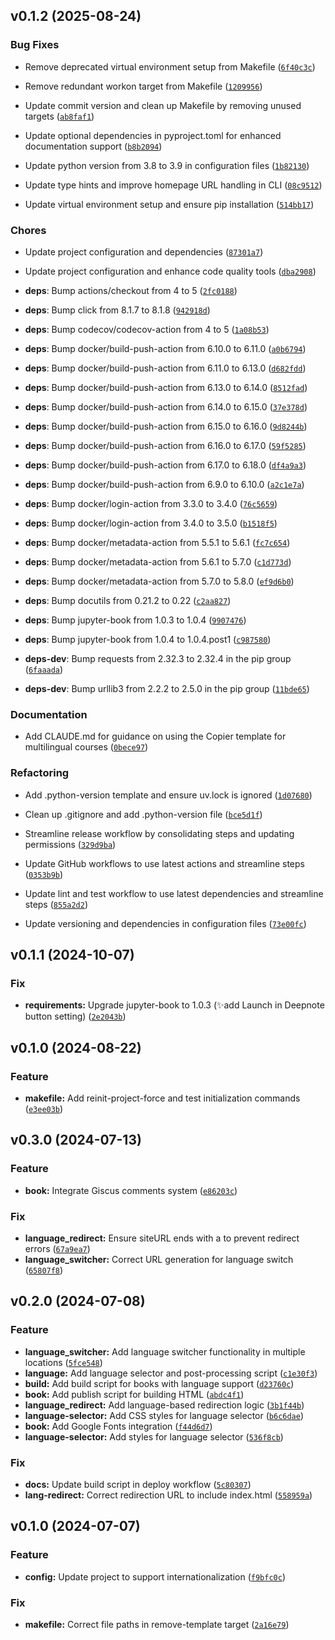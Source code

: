 <!--next-version-placeholder-->

## v0.1.2 (2025-08-24)

### Bug Fixes

- Remove deprecated virtual environment setup from Makefile
  ([`6f40c3c`](https://github.com/entelecheia/hyperfast-course-template/commit/6f40c3ce098edb8cc6342643f5618c56d407dea6))

- Remove redundant workon target from Makefile
  ([`1209956`](https://github.com/entelecheia/hyperfast-course-template/commit/120995668d8b5f467d332c25521efbfecd73390d))

- Update commit version and clean up Makefile by removing unused targets
  ([`ab8faf1`](https://github.com/entelecheia/hyperfast-course-template/commit/ab8faf1d0a212f9828b3890480c6461fd40f6bd6))

- Update optional dependencies in pyproject.toml for enhanced documentation support
  ([`b8b2094`](https://github.com/entelecheia/hyperfast-course-template/commit/b8b2094d639d41ad2a66e8e9d0f223af71dfbd22))

- Update python version from 3.8 to 3.9 in configuration files
  ([`1b82130`](https://github.com/entelecheia/hyperfast-course-template/commit/1b82130436fa8fd1481812026f233c8fec8a4fdf))

- Update type hints and improve homepage URL handling in CLI
  ([`08c9512`](https://github.com/entelecheia/hyperfast-course-template/commit/08c9512ad99f40524dc237b39448d4547ac19112))

- Update virtual environment setup and ensure pip installation
  ([`514bb17`](https://github.com/entelecheia/hyperfast-course-template/commit/514bb17c4f35b1e356d48c300a785e1429ebf96c))

### Chores

- Update project configuration and dependencies
  ([`87301a7`](https://github.com/entelecheia/hyperfast-course-template/commit/87301a76a72dccf6ba980ae828526c999db080de))

- Update project configuration and enhance code quality tools
  ([`dba2908`](https://github.com/entelecheia/hyperfast-course-template/commit/dba2908ac7f1c5da313a1448ca8b73a6523aa832))

- **deps**: Bump actions/checkout from 4 to 5
  ([`2fc0188`](https://github.com/entelecheia/hyperfast-course-template/commit/2fc01883befdfc8104f94884ea2f119ec4520ac9))

- **deps**: Bump click from 8.1.7 to 8.1.8
  ([`942918d`](https://github.com/entelecheia/hyperfast-course-template/commit/942918d2d9d55af55f8c123044b435d2b3a47b5c))

- **deps**: Bump codecov/codecov-action from 4 to 5
  ([`1a08b53`](https://github.com/entelecheia/hyperfast-course-template/commit/1a08b5340a4e22a4882a6e3fad062e8fe5c86ddb))

- **deps**: Bump docker/build-push-action from 6.10.0 to 6.11.0
  ([`a0b6794`](https://github.com/entelecheia/hyperfast-course-template/commit/a0b6794cb8bfa90b9ef2179edad718319909f9bd))

- **deps**: Bump docker/build-push-action from 6.11.0 to 6.13.0
  ([`d682fdd`](https://github.com/entelecheia/hyperfast-course-template/commit/d682fdd7cc0bb2a17cde42f18707411c7ad47c74))

- **deps**: Bump docker/build-push-action from 6.13.0 to 6.14.0
  ([`8512fad`](https://github.com/entelecheia/hyperfast-course-template/commit/8512fadf00e1320e74fe5dd2a2c4bb49a52ad748))

- **deps**: Bump docker/build-push-action from 6.14.0 to 6.15.0
  ([`37e378d`](https://github.com/entelecheia/hyperfast-course-template/commit/37e378d95864c889541a10de0716a528160795d9))

- **deps**: Bump docker/build-push-action from 6.15.0 to 6.16.0
  ([`9d8244b`](https://github.com/entelecheia/hyperfast-course-template/commit/9d8244b0260caa8d3328f73f1b385554c6125055))

- **deps**: Bump docker/build-push-action from 6.16.0 to 6.17.0
  ([`59f5285`](https://github.com/entelecheia/hyperfast-course-template/commit/59f5285336018f4f4fb6b1e6d2c506e2cffd15a0))

- **deps**: Bump docker/build-push-action from 6.17.0 to 6.18.0
  ([`df4a9a3`](https://github.com/entelecheia/hyperfast-course-template/commit/df4a9a3560b9f16e92a598e08ce23ab83ed47421))

- **deps**: Bump docker/build-push-action from 6.9.0 to 6.10.0
  ([`a2c1e7a`](https://github.com/entelecheia/hyperfast-course-template/commit/a2c1e7ac57a30abcaf929625748988ceb26162a2))

- **deps**: Bump docker/login-action from 3.3.0 to 3.4.0
  ([`76c5659`](https://github.com/entelecheia/hyperfast-course-template/commit/76c5659034252ab9f4b9a2fb34bec80286ffd29c))

- **deps**: Bump docker/login-action from 3.4.0 to 3.5.0
  ([`b1518f5`](https://github.com/entelecheia/hyperfast-course-template/commit/b1518f5b1a7ffb8577f6f6d3945f9941cad3788d))

- **deps**: Bump docker/metadata-action from 5.5.1 to 5.6.1
  ([`fc7c654`](https://github.com/entelecheia/hyperfast-course-template/commit/fc7c654e6be4a2d8af5a64a7a74298160e7f0b93))

- **deps**: Bump docker/metadata-action from 5.6.1 to 5.7.0
  ([`c1d773d`](https://github.com/entelecheia/hyperfast-course-template/commit/c1d773d5027b88a39ddf2815ee33f9dfeacb640d))

- **deps**: Bump docker/metadata-action from 5.7.0 to 5.8.0
  ([`ef9d6b0`](https://github.com/entelecheia/hyperfast-course-template/commit/ef9d6b052891c23e33a60be6952438539265614a))

- **deps**: Bump docutils from 0.21.2 to 0.22
  ([`c2aa827`](https://github.com/entelecheia/hyperfast-course-template/commit/c2aa827fe60c48171528c1b52c6f4ab47a338068))

- **deps**: Bump jupyter-book from 1.0.3 to 1.0.4
  ([`9907476`](https://github.com/entelecheia/hyperfast-course-template/commit/9907476469857f8fce007d4c9202e3fd8580e86c))

- **deps**: Bump jupyter-book from 1.0.4 to 1.0.4.post1
  ([`c987580`](https://github.com/entelecheia/hyperfast-course-template/commit/c98758008b5db9680e3ace5f194d69ae3a448e0b))

- **deps-dev**: Bump requests from 2.32.3 to 2.32.4 in the pip group
  ([`6faaada`](https://github.com/entelecheia/hyperfast-course-template/commit/6faaada2f2686991ca20c577c43e18af6ea58d99))

- **deps-dev**: Bump urllib3 from 2.2.2 to 2.5.0 in the pip group
  ([`11bde65`](https://github.com/entelecheia/hyperfast-course-template/commit/11bde6595551ccc97413f456758bd833a3a2c83c))

### Documentation

- Add CLAUDE.md for guidance on using the Copier template for multilingual courses
  ([`0bece97`](https://github.com/entelecheia/hyperfast-course-template/commit/0bece97b1bc4c563c847cb5a6e75820afb1b15f2))

### Refactoring

- Add .python-version template and ensure uv.lock is ignored
  ([`1d07680`](https://github.com/entelecheia/hyperfast-course-template/commit/1d076809ac5fe2f52fdafe9c783f6c4e8a7be558))

- Clean up .gitignore and add .python-version file
  ([`bce5d1f`](https://github.com/entelecheia/hyperfast-course-template/commit/bce5d1f9f33deb48c0ae7e2bcd470557250bc0e3))

- Streamline release workflow by consolidating steps and updating permissions
  ([`329d9ba`](https://github.com/entelecheia/hyperfast-course-template/commit/329d9bacf4bc82d82ac89b8c5fc4ee7d618f82d6))

- Update GitHub workflows to use latest actions and streamline steps
  ([`0353b9b`](https://github.com/entelecheia/hyperfast-course-template/commit/0353b9b3176f95c99f1e449d5ecb7157a7fb84d4))

- Update lint and test workflow to use latest dependencies and streamline steps
  ([`855a2d2`](https://github.com/entelecheia/hyperfast-course-template/commit/855a2d2e4898361ceef9c3ed586004d8d2c189a8))

- Update versioning and dependencies in configuration files
  ([`73e00fc`](https://github.com/entelecheia/hyperfast-course-template/commit/73e00fc0b3ce87ab67b494a25cfcd3160ff11ed3))


## v0.1.1 (2024-10-07)

### Fix

* **requirements:** Upgrade jupyter-book to 1.0.3 (✨add Launch in Deepnote button setting) ([`2e2043b`](https://github.com/entelecheia/hyperfast-course-template/commit/2e2043bb111a0b75f789b16b919d521b002c78a1))

## v0.1.0 (2024-08-22)

### Feature

* **makefile:** Add reinit-project-force and test initialization commands ([`e3ee03b`](https://github.com/entelecheia/hyperfast-course-template/commit/e3ee03b1e16bbe5cbcfc49fcdacb6b877e470f77))

## v0.3.0 (2024-07-13)

### Feature

* **book:** Integrate Giscus comments system ([`e86203c`](https://github.com/entelecheia/hyperfast-course-template/commit/e86203ca6c7501b2fdaaaf498c576757495ef91d))

### Fix

* **language_redirect:** Ensure siteURL ends with a to prevent redirect errors ([`67a9ea7`](https://github.com/entelecheia/hyperfast-course-template/commit/67a9ea70def09fa58eb4974285b38d392b2f24fa))
* **language_switcher:** Correct URL generation for language switch ([`65807f8`](https://github.com/entelecheia/hyperfast-course-template/commit/65807f8598d4ff34c25ba27b8d9bb859602418a6))

## v0.2.0 (2024-07-08)

### Feature

* **language_switcher:** Add language switcher functionality in multiple locations ([`5fce548`](https://github.com/entelecheia/hyperfast-course-template/commit/5fce548c5f291dcfdf147347722d950e8d6526a4))
* **language:** Add language selector and post-processing script ([`c1e30f3`](https://github.com/entelecheia/hyperfast-course-template/commit/c1e30f331738e878134bfc921c4531a6ab3bf2b8))
* **build:** Add build script for books with language support ([`d23760c`](https://github.com/entelecheia/hyperfast-course-template/commit/d23760c65b86512889313492dce24dc8f47b02ab))
* **book:** Add publish script for building HTML ([`abdc4f1`](https://github.com/entelecheia/hyperfast-course-template/commit/abdc4f1e36f5f8b29980a63bebd4e09e53375e99))
* **language_redirect:** Add language-based redirection logic ([`3b1f44b`](https://github.com/entelecheia/hyperfast-course-template/commit/3b1f44b3b6c58dd984fceddf4b37ae214698a8d8))
* **language-selector:** Add CSS styles for language selector ([`b6c6dae`](https://github.com/entelecheia/hyperfast-course-template/commit/b6c6daebacc28f99d3cab16bc833959d221060a7))
* **book:** Add Google Fonts integration ([`f44d6d7`](https://github.com/entelecheia/hyperfast-course-template/commit/f44d6d70191be5e3e34aac4ab46233b4efc9ba9f))
* **language-selector:** Add styles for language selector ([`536f8cb`](https://github.com/entelecheia/hyperfast-course-template/commit/536f8cbaa7c70a87378bebe5eff7299883094193))

### Fix

* **docs:** Update build script in deploy workflow ([`5c80307`](https://github.com/entelecheia/hyperfast-course-template/commit/5c80307549b6471ad426b09e3c850451482928c8))
* **lang-redirect:** Correct redirection URL to include index.html ([`558959a`](https://github.com/entelecheia/hyperfast-course-template/commit/558959ab07188d011d47c5ca1cfbb8aa8e3b4a98))

## v0.1.0 (2024-07-07)

### Feature

* **config:** Update project to support internationalization ([`f9bfc0c`](https://github.com/entelecheia/hyperfast-course-template/commit/f9bfc0c992afcfb59c9ee092a028b3e172bc5b3f))

### Fix

* **makefile:** Correct file paths in remove-template target ([`2a16e79`](https://github.com/entelecheia/hyperfast-course-template/commit/2a16e796626bb158338f667290e013f6f8875b35))
